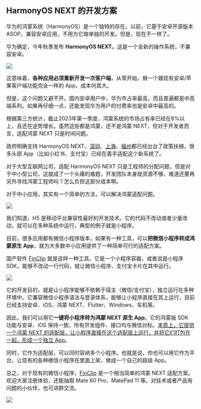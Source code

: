## HarmonyOS NEXT 的开发方案

华为的鸿蒙系统（HarmonyOS）是一个独特的存在。以前，它基于安卓开源版本 ASOP，兼容安卓应用，不用为它做单独的开发。但是，现在不一样了。

华为确定，今年秋季发布 **HarmonyOS NEXT**。这是一个全新的操作系统，不兼容安卓。

![](https://cdn.beekka.com/blogimg/asset/202403/bg2024032707.webp)

这意味着，**各种应用必须重新开发一次客户端**，从零开始，做一个跟现有安卓/苹果客户端功能完全一样的 App，成本何其大。

但是，这个问题又避不开。国内安卓用户中，华为市占率最高，而且普遍都是中高端系列。如果再仔细一点，还能发现华为用户的付费率也是安卓中最高的。

根据第三方统计，截止2023年第一季度，鸿蒙系统的市场占有率已经在8%以上，且还在逆势增长。虽然这些都是鸿蒙，还不是鸿蒙 NEXT，但对于开发者而言，适配鸿蒙 NEXT 只是时间问题。

政府明确支持 HarmonyOS NEXT，[深圳](http://www.news.cn/local/20240303/dca3e6d4bd734380b4dc9602d5df9b76/c.html)、[上海](https://m.21jingji.com/timeline/6d9b6fd73a5bc98a293edc724554a46e.html)、[福州](https://www.fuzhou.gov.cn/zwgk/gb/202301/t20230111_4520047.htm)都已经出台了政策扶植，很多头部 App（比如小红书、支付宝）已经在着手适配这个新系统了。

对于大型互联网公司，适配 HarmonyOS NEXT 只是工程师的分配问题，但是对于中小型公司，这就成了一个头痛的难题，开发团队本身就资源不够，难道还要再另外寻找鸿蒙工程师吗？怎么负担这部分成本啊。

对于中小应用，其实有一个简单的方法，可以解决鸿蒙适配问题。

![](https://cdn.beekka.com/blogimg/asset/202403/bg2024032702.webp)

我们知道，H5 是移动平台兼容性最好的开发技术。它的代码不改动或者少量改动，就可以在多种系统中运行，典型的例子就是小程序。

目前，很多应用都有微信小程序版本，如果有一种工具，可以**把微信小程序转成鸿蒙原生 App**，就为大多数中小应用提供了一种简单可行的适配方案。

国产软件 [FinClip](https://www.finclip.com/) 就是这样一种工具。它是一个小程序容器，或者说是小程序 SDK，能够不改动一行代码，就让微信小程序、支付宝卡片在其中运行。

![](https://cdn.beekka.com/blogimg/asset/202403/bg2024032706.webp)

它的开发目的，就是让小程序能够不依赖于宿主（微信/支付宝），独立运行在多种环境中。它兼容微信小程序语法与登录体系，能够让小程序直接在其上运行，目前已经支持安卓、iOS、鸿蒙 NEXT、Flutter、Windows、车机等。

因此，我们可以用它**一键将小程序转为鸿蒙 NEXT 原生 App**。它的鸿蒙版 SDK 功能与安卓、iOS 保持一致，所有开发组件、接口均与微信对标。<u>本质上，它提供一个鸿蒙 NEXT 的适配层，让小程序直接在这个适配层上运行，并将它们打包在一起，形成一个独立 App</u>。

同时，它作为适配层，可以同时容纳多个小程序。也就是说，你也可以用它作为平台，让现有的各种微信小程序在里面上架，做成一个自己的超级 App。

总之，对于现有的微信小程序，[FinClip](https://www.finclip.com/) 是一个相当简单的鸿蒙 NEXT 适配方案。欢迎大家注册体验，还能抽取 Mate 60 Pro、MatePad 11 等。对技术或者产品有问题的小伙伴，也可进群交流。

![](https://cdn.beekka.com/blogimg/asset/202403/bg2024032814.webp)